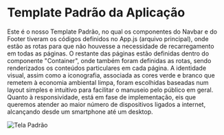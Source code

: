 # Template Padrão da Aplicação

Este é o nosso Template Padrão, no qual os componentes do Navbar e do Footer tiveram os códigos definidos no App.js (arquivo principal), onde estão as rotas para que não houvesse a necessidade de recarregamento em todas as páginas.
O restante das páginas estão definidas dentro do componente "Container", onde também foram definidas as rotas, sendo renderizados os conteúdos particulares em cada página.
A identidade visual, assim como a iconografia, associada as cores verde e branco que remetem à economia ambiental limpa, foram escolhidas baseadas num layout simples e intuitivo para facilitar o manuseio pelo público em geral.
Quanto à responsividade, está em fase de implementação, eis que queremos atender ao maior número de dispositivos ligados a internet, alcançando desde um smartphone até um desktop.


![Tela Padrão](https://github.com/ICEI-PUC-Minas-PMV-SInt/pmv-sint-2024-1-e2-proj-front-t1-residuoeletronico/assets/148830420/3bf2b278-5310-48a2-86f4-e1caf50ba18f)
